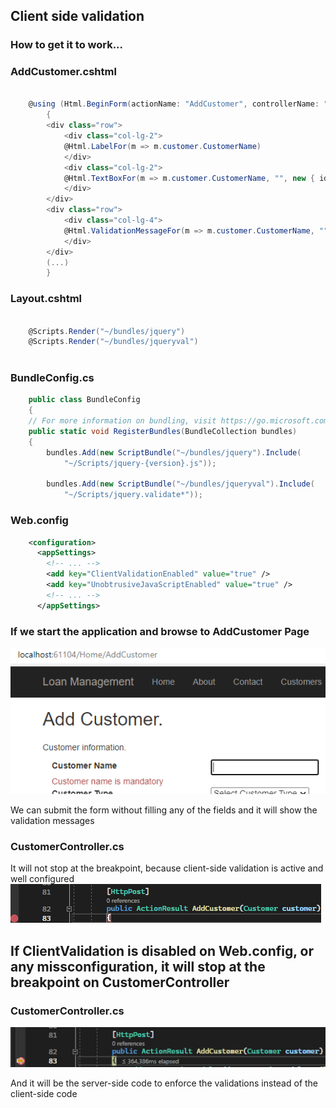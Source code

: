 ## Client side validation

### How to get it to work...

### AddCustomer.cshtml

```csharp

	@using (Html.BeginForm(actionName: "AddCustomer", controllerName: "Home", method: FormMethod.Post))
	    {
		<div class="row">
		    <div class="col-lg-2">
			@Html.LabelFor(m => m.customer.CustomerName)
		    </div>
		    <div class="col-lg-2">
			@Html.TextBoxFor(m => m.customer.CustomerName, "", new { id = "CustomerName" })
		    </div>
		</div>
		<div class="row">
		    <div class="col-lg-4">
			@Html.ValidationMessageFor(m => m.customer.CustomerName, "", new { @class = "text-danger" })
		    </div>
		</div>
		(...)
	    }

```


### Layout.cshtml

```csharp
	
	@Scripts.Render("~/bundles/jquery")
	@Scripts.Render("~/bundles/jqueryval")
	
```
		
### BundleConfig.cs

```csharp
    public class BundleConfig
    {
	// For more information on bundling, visit https://go.microsoft.com/fwlink/?LinkId=301862
	public static void RegisterBundles(BundleCollection bundles)
	{
	    bundles.Add(new ScriptBundle("~/bundles/jquery").Include(
			"~/Scripts/jquery-{version}.js"));

	    bundles.Add(new ScriptBundle("~/bundles/jqueryval").Include(
			"~/Scripts/jquery.validate*"));
```
### Web.config

```xml
	<configuration>
	  <appSettings>
	    <!-- ... -->
	    <add key="ClientValidationEnabled" value="true" />
	    <add key="UnobtrusiveJavaScriptEnabled" value="true" />
	    <!-- ... -->
	  </appSettings>
```
### If we start the application and browse to AddCustomer Page
<picture> 
 <img alt="FormShowingValidationMessage" src=".\FormShowingValidationMessage.png">
</picture>

We can submit the form without filling any of the fields and it will show the validation messages

### CustomerController.cs
It will not stop at the breakpoint, because client-side validation is active and well configured
<picture>
	<img alt="CustomerControllerNoDebug" src=".\CustomerControllerNoDebug.png">
</picture>


## If ClientValidation is disabled on Web.config, or any missconfiguration, it will stop at the breakpoint on CustomerController

### CustomerController.cs

<picture>
	<img alt="CustomerControllerDebug" src=".\CustomerControllerDebug.png">
</picture>

And it will be the server-side code to enforce the validations instead of the client-side code
